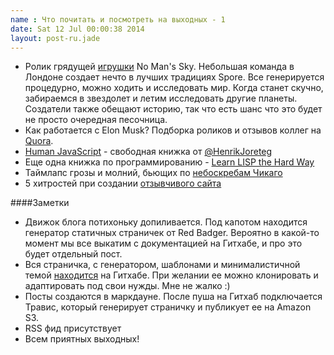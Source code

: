 ```yaml
---
name : Что почитать и посмотреть на выходных - 1
date: Sat 12 Jul 00:00:38 2014
layout: post-ru.jade
---
```


* Ролик грядущей [игрушки](https://www.youtube.com/watch?v=MZO40WBNA60) No Man's Sky. Небольшая команда в Лондоне создает нечто в лучших традициях Spore. Все генерируется процедурно, можно ходить и исследовать мир. Когда станет скучно, забираемся в звездолет и летим исследовать другие планеты. Создатели также обещают историю, так что есть шанс что это будет не просто очередная песочница.
* Как работается с Elon Musk? Подборка роликов и отзывов коллег на [Quora](http://www.quora.com/Elon-Musk/What-is-it-like-to-work-with-Elon-Musk).
* [Human JavaScript](http://read.humanjavascript.com) - свободная книжка от [@HenrikJoreteg](http://twitter.com/henrikjoreteg)
* Еще одна книжка по программированию - [Learn LISP the Hard Way](http://learnlispthehardway.org)
* Таймлапс грозы и молний, бьющих по [небоскребам Чикаго](https://vimeo.com/99810138)
* 5 хитростей при создании [отзывчивого сайта](http://vstarkov.ru/respronsive-tips/)

####Заметки
* Движок блога потихоньку допиливается. Под капотом находится генератор статичных страничек от Red Badger. Вероятно в какой-то момент мы все выкатим с документацией на Гитхабе, и про это будет отдельный пост.
* Вся страничка, с генератором, шаблонами и минималистичной темой [находится](https://github.com/asavin/alexsavin.me) на Гитхабе. При желании ее можно клонировать и адаптировать под свои нужды. Мне не жалко :)
* Посты создаются в маркдауне. После пуша на Гитхаб подключается Травис, который генерирует страничку и публикует ее на Amazon S3.
* RSS фид присутствует
* Всем приятных выходных!
